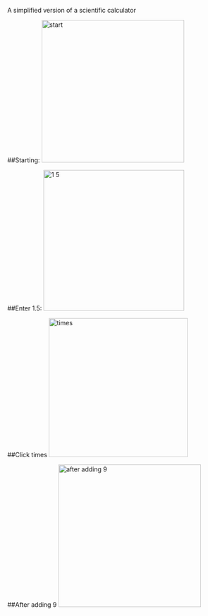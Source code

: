 A simplified version of a scientific calculator 

##Starting:
<img width="323" alt="start" src="https://user-images.githubusercontent.com/16855581/32585470-9ed2432c-c4cb-11e7-9352-daacc24f2508.png">

##Enter 1.5:
<img width="319" alt="1 5" src="https://user-images.githubusercontent.com/16855581/32585477-a4adffb6-c4cb-11e7-9483-40b2e2aa1e03.png">

##Click times
<img width="315" alt="times" src="https://user-images.githubusercontent.com/16855581/32585480-a920fb0c-c4cb-11e7-96c1-15f259f0dd4d.png">

##After adding 9
<img width="323" alt="after adding 9" src="https://user-images.githubusercontent.com/16855581/32585486-ad19fb00-c4cb-11e7-898e-7ec5e7b852a7.png">
